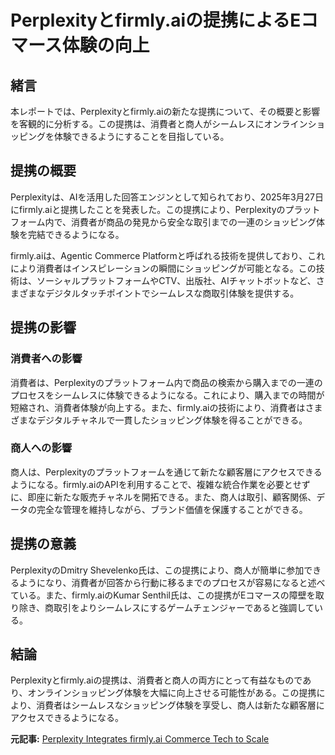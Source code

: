 # Perplexityとfirmly.aiの提携によるEコマース体験の向上

## 緒言

本レポートでは、Perplexityとfirmly.aiの新たな提携について、その概要と影響を客観的に分析する。この提携は、消費者と商人がシームレスにオンラインショッピングを体験できるようにすることを目指している。

## 提携の概要

Perplexityは、AIを活用した回答エンジンとして知られており、2025年3月27日にfirmly.aiと提携したことを発表した。この提携により、Perplexityのプラットフォーム内で、消費者が商品の発見から安全な取引までの一連のショッピング体験を完結できるようになる。

firmly.aiは、Agentic Commerce Platformと呼ばれる技術を提供しており、これにより消費者はインスピレーションの瞬間にショッピングが可能となる。この技術は、ソーシャルプラットフォームやCTV、出版社、AIチャットボットなど、さまざまなデジタルタッチポイントでシームレスな商取引体験を提供する。

## 提携の影響

### 消費者への影響

消費者は、Perplexityのプラットフォーム内で商品の検索から購入までの一連のプロセスをシームレスに体験できるようになる。これにより、購入までの時間が短縮され、消費者体験が向上する。また、firmly.aiの技術により、消費者はさまざまなデジタルチャネルで一貫したショッピング体験を得ることができる。

### 商人への影響

商人は、Perplexityのプラットフォームを通じて新たな顧客層にアクセスできるようになる。firmly.aiのAPIを利用することで、複雑な統合作業を必要とせずに、即座に新たな販売チャネルを開拓できる。また、商人は取引、顧客関係、データの完全な管理を維持しながら、ブランド価値を保護することができる。

## 提携の意義

PerplexityのDmitry Shevelenko氏は、この提携により、商人が簡単に参加できるようになり、消費者が回答から行動に移るまでのプロセスが容易になると述べている。また、firmly.aiのKumar Senthil氏は、この提携がEコマースの障壁を取り除き、商取引をよりシームレスにするゲームチェンジャーであると強調している。

## 結論

Perplexityとfirmly.aiの提携は、消費者と商人の両方にとって有益なものであり、オンラインショッピング体験を大幅に向上させる可能性がある。この提携により、消費者はシームレスなショッピング体験を享受し、商人は新たな顧客層にアクセスできるようになる。

**元記事:** [Perplexity Integrates firmly.ai Commerce Tech to Scale](https://www.globenewswire.com/news-release/2025/03/27/3050735/0/en/Perplexity-Integrates-firmly-ai-Commerce-Tech-to-Scale-Seamless-Ecommerce-Experience.html)